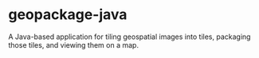 geopackage-java
===============

A Java-based application for tiling geospatial images into tiles, packaging those tiles, and viewing them on a map.
